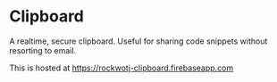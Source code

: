 # Clipboard

A realtime, secure clipboard. Useful for sharing code snippets without resorting to email.

This is hosted at https://rockwotj-clipboard.firebaseapp.com
